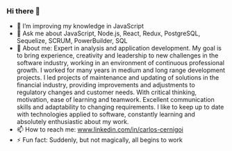 ### Hi there 👋



- 🌱 I’m improving my knowledge in JavaScript 
- 💬 Ask me about JavaScript, Node.js, React, Redux, PostgreSQL, Sequelize, SCRUM, PowerBuilder, SQL
- 💬 About me: Expert in analysis and application development. My goal is to bring experience, creativity and leadership to new challenges in the software industry, working in an environment of continuous professional growth. I worked for many years in medium and long range development projects. I led projects of maintenance and updating of solutions in the financial industry, providing improvements and adjustments to regulatory changes and customer needs. With critical thinking, motivation, ease of learning and teamwork. Excellent communication skills and adaptability to changing requirements.
I like to keep up to date with technologies applied to software, constantly learning and absolutely enthusiastic about my work.
- 📫 How to reach me: www.linkedin.com/in/carlos-cernigoi
- ⚡ Fun fact: Suddenly, but not magically, all begins to work
<!--
**CarlosCernigoi/CarlosCernigoi** is a ✨ _special_ ✨ repository because its `README.md` (this file) appears on your GitHub profile.

Here are some ideas to get you started:

- 🔭 I’m currently working on ...
- 🌱 I’m currently learning ...
- 👯 I’m looking to collaborate on ...
- 🤔 I’m looking for help with ...
- 💬 Ask me about ...
- 📫 How to reach me: ...
- 😄 Pronouns: ...
- ⚡ Fun fact: ...
-->
